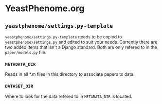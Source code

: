 # YeastPhenome.org

## `yeastphenome/settings.py-template`

`yeastphenome/settings.py-template` needs to be copied to
`yeastphenome/settings.py` and edited to suit your needs.  Currently
there are two added items that isn't a Django standard.  Both are only
refered to in the `paper/models.py` file.

### `METADATA_DIR`

Reads in all *.m files in this directory to associate papers to data.

### `DATASET_DIR`

Where to look for the data refered to in `METADATA_DIR` is located.

